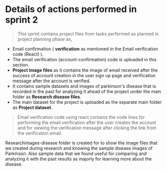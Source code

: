 # Details of actions performed in sprint 2

> This sprint contains project files from tasks performed as planned in project planning phase as,

- Email confirmation ( **verification**  as mentioned in the Email verification code (React) ).
- The email verification (account-confirmation) code is uploaded in this section.
- **Project image files** as it contains the image of email received after the success of account creation in the user sign up page and verification message after the account is verified.
- It contains sample datasets and images of parkinson's disease that is recorded in the past for analyzing it ahead of the project under the main folder as **Research disease files**.
- The main dataset for the project is uploaded as the separate main folder as **Project dataset**.


> Email verification code using react contains the code lines for performing the email verification after the user creates the account and for viewing the verification message after clicking the link from the verification email.

Researchimages-disease folder is created for to show the image files that we created during research and knowing the sample disease images of Parkinson. Also sample data that we found useful for comparing and analyzing it with the past results as majorly for learning more about the disease.
